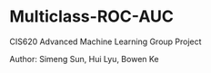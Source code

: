 # Multiclass-ROC-AUC
CIS620 Advanced Machine Learning Group Project

Author: Simeng Sun, Hui Lyu, Bowen Ke

